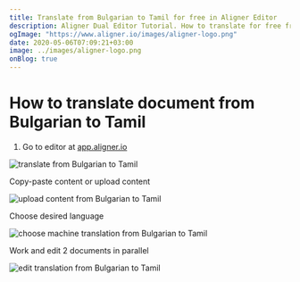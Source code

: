 ```yaml
---
title: Translate from Bulgarian to Tamil for free in Aligner Editor
description: Aligner Dual Editor Tutorial. How to translate for free from Bulgarian to Tamil. Aligner is multilingual document management platform. 
ogImage: "https://www.aligner.io/images/aligner-logo.png"
date: 2020-05-06T07:09:21+03:00
image: ../images/aligner-logo.png
onBlog: true
---
```


# How to translate document from Bulgarian to Tamil

1. Go to editor at [app.aligner.io](https://app.aligner.io "Aligner App web page")

![translate from Bulgarian to Tamil](../aligner-blank-editor.png "translate from Bulgarian to Tamil")

Copy-paste content or upload content

![upload content from Bulgarian to Tamil](../aligner-uploaded-document.png "upload content from Bulgarian to Tamil")

Choose desired language

![choose machine translation from Bulgarian to Tamil](../aligner-language-dropdown.png "choose machine translation from Bulgarian to Tamil")

Work and edit 2 documents in parallel

![edit translation from Bulgarian to Tamil](../aligner-double-sitded-editor.png "edit translation from Bulgarian to Tamil")

